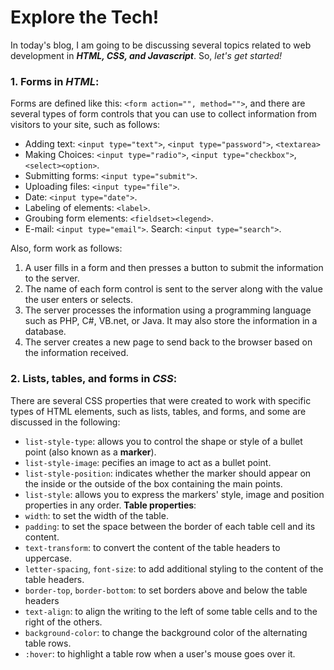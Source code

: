 
# Explore the Tech!

In today's blog, I am going to be discussing several topics related to web development in ***HTML, CSS, and Javascript***. So, _let's get started!_

### 1. Forms in _HTML_:
Forms are defined like this: `<form action="", method="">`, and there are several types of form controls that you can use to collect information from visitors to your site, such as follows:
* Adding text: `<input type="text">`, `<input type="password">`, `<textarea>` 
* Making Choices: `<input type="radio">`, `<input type="checkbox">`, `<select><option>`.
* Submitting forms: `<input type="submit">`.
* Uploading files: `<input type="file">`.
* Date: `<input type="date">`.
* Labeling of elements: `<label>`.
* Groubing form elements: `<fieldset><legend>`.
* E-mail: `<input type="email">`.
Search: `<input type="search">`.

Also, form work as follows:
1. A user fills in a form and then presses a button to submit the information to the server.
2. The name of each form control is sent to the server along with the value the user enters or selects.
3. The server processes the information using a programming language such as PHP, C#, VB.net, or Java. It may also store the information in a database.
4. The server creates a new page to send back to the browser based on the information received.


### 2. Lists, tables, and forms in _CSS_:
There are several CSS properties that were created to work with specific types of HTML elements, such as lists, tables, and forms, and some are discussed in the following:
* `list-style-type`: allows you to control the shape or style of a bullet point (also known as a **marker**).
* `list-style-image`: pecifies an image to act as a bullet point.
* `list-style-position`: indicates whether the marker should appear on the inside or the outside of the box containing the main points.
* `list-style`: allows you to express the markers' style, image and position properties in any order.
**Table properties**: 
* `width`: to set the width of the table.
* `padding`: to set the space between the border of each table cell and its content.
* `text-transform`: to convert the content of the table headers to uppercase.
* `letter-spacing`, `font-size`: to add additional styling to the content of the table headers.
* `border-top`, `border-bottom`: to set borders above and below the table headers
* `text-align`: to align the writing to the left of some table cells and to the right of the others.
* `background-color`: to change the background color of the alternating table rows.
* `:hover`: to highlight a table row when a user's mouse goes over it.
